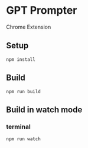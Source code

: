 # GPT Prompter

Chrome Extension

## Setup

```
npm install
```

## Build

```
npm run build
```

## Build in watch mode

### terminal

```
npm run watch
```
